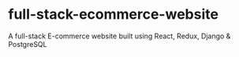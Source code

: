 # full-stack-ecommerce-website
A full-stack E-commerce website built using React, Redux, Django &amp; PostgreSQL
